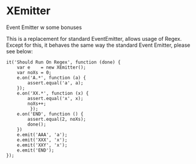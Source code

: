 # XEmitter
Event Emitter w some bonuses

This is a replacement for standard EventEmitter, allows usage of Regex. Except for this, it behaves the same way the standard Event Emitter, please see below:

    it('Should Run On Regex', function (done) {
        var e    = new XEmitter();
        var noXs = 0;
        e.on('A.*', function (a) {
        	assert.equal('a', a);
        });
        e.on('XX.*', function (x) {
        	assert.equal('x', x);
        	noXs++;
             });
        e.on('END', function () {
        	assert.equal(2, noXs);
        	done();
        })
        e.emit('AAA', 'a');
        e.emit('XXX', 'x');
        e.emit('XXY', 'x');
        e.emit('END');
    });
